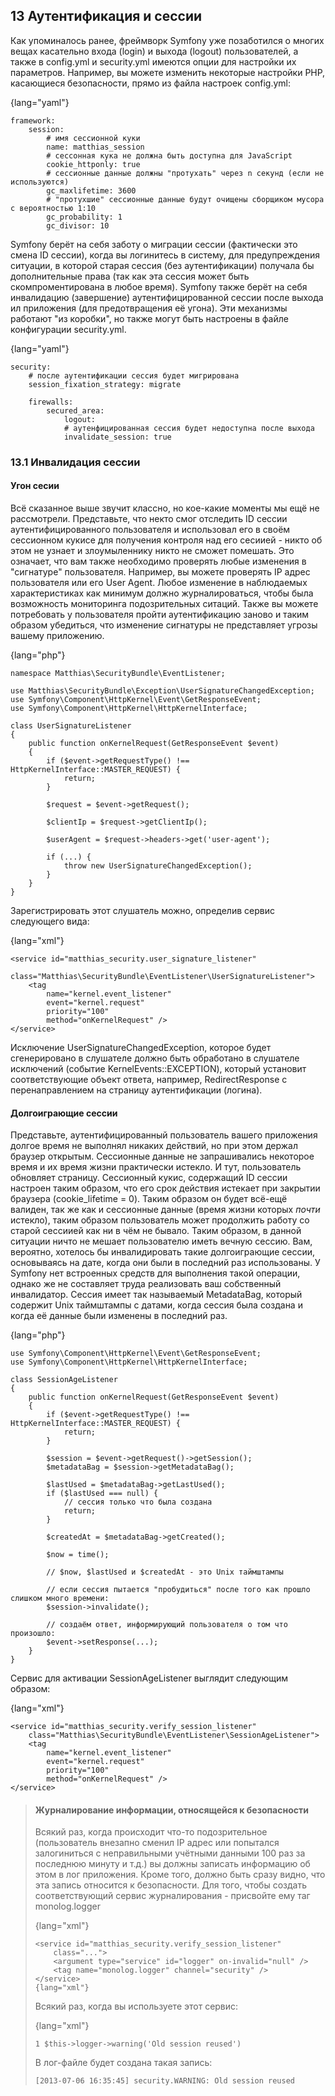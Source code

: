## 13 Аутентификация и сессии

Как упоминалось ранее, фреймворк Symfony уже позаботился о многих вещах касательно входа (login) и выхода
(logout) пользователей, а также в config.yml и security.yml имеются опции для настройки их параметров. Например,
вы можете изменить некоторые настройки PHP, касающиеся безопасности, прямо из файла настроек config.yml:

{lang="yaml"}
~~~~~~~~~~~~~
framework:
    session:
        # имя сессионной куки
        name: matthias_session
        # сессонная кука не должна быть доступна для JavaScript
        cookie_httponly: true
        # сессионные данные должны "протухать" через n секунд (если не используются)
        gc_maxlifetime: 3600
        # "протухшие" сессионные данные будут очищены сборщиком мусора с вероятностью 1:10
        gc_probability: 1
        gc_divisor: 10
~~~~~~~~~~~~~

Symfony берёт на себя заботу о миграции сессии (фактически это смена ID сессии), когда вы логинитесь в систему, для 
предупреждения ситуации, в которой старая сессия (без аутентификации) получала бы дополнительные права (так как эта
сессия может быть скомпроментирована в любое время). Symfony также берёт на себя инвалидацию (завершение) 
аутентифицированной сессии после выхода ил приложения (для предотвращения её угона). Эти механизмы работают 
"из коробки", но также могут быть настроены в файле конфигурации security.yml.

{lang="yaml"}
~~~~~~~~~~~~~
security:
    # после аутентификации сессия будет мигрирована
    session_fixation_strategy: migrate

    firewalls:
        secured_area:
            logout:
            # аутенфицированная сессия будет недоступна после выхода
            invalidate_session: true
~~~~~~~~~~~~~

### 13.1 Инвалидация сессии

#### Угон сесии

Всё сказанное выше звучит классно, но кое-какие моменты мы ещё не рассмотрели. Представьте, что некто смог отследить
ID сессии аутентифицированного пользователя и использовал его в своём сессионном кукисе для получения контроля над
его сесиией - никто об этом не узнает и злоумыленнику никто не сможет помешать. Это означает, что вам также необходимо
проверять любые изменения в "сигнатуре" пользователя. Например, вы можете проверять IP адрес пользователя или его 
User Agent. Любое изменение в наблюдаемых характеристиках как минимум должно журналироваться, чтобы была возможность
мониторинга подозрительных ситаций. Также вы можете потребовать у пользователя пройти аутентификацию заново и таким
образом убедиться, что изменение сигнатуры не представляет угрозы вашему приложению.

{lang="php"}
~~~~~~~~~~~~
namespace Matthias\SecurityBundle\EventListener;

use Matthias\SecurityBundle\Exception\UserSignatureChangedException;
use Symfony\Component\HttpKernel\Event\GetResponseEvent;
use Symfony\Component\HttpKernel\HttpKernelInterface;

class UserSignatureListener
{
    public function onKernelRequest(GetResponseEvent $event)
    {
        if ($event->getRequestType() !== HttpKernelInterface::MASTER_REQUEST) {
            return;
        }

        $request = $event->getRequest();

        $clientIp = $request->getClientIp();

        $userAgent = $request->headers->get('user-agent');

        if (...) {
            throw new UserSignatureChangedException();
        }
    }
}
~~~~~~~~~~~~

Зарегистрировать этот слушатель можно, определив сервис следующего вида:

{lang="xml"}
~~~~~~~~~~~~
<service id="matthias_security.user_signature_listener"
    class="Matthias\SecurityBundle\EventListener\UserSignatureListener">
    <tag
        name="kernel.event_listener"
        event="kernel.request"
        priority="100"
        method="onKernelRequest" />
</service>
~~~~~~~~~~~~

Исключение UserSignatureChangedException, которое будет сгенерировано в слушателе должно быть обработано в 
слушателе исключений (событие KernelEvents::EXCEPTION), который установит соответствующие объект
ответа, например, RedirectResponse с перенаправлением на страницу аутентификации (логина).

#### Долгоиграющие сессии

Представьте, аутентифицированный пользователь вашего приложения долгое время не выполнял никаких действий,
но при этом держал браузер открытым. Сессионные данные не запрашивались некоторое время и их время жизни
практически истекло. И тут, пользователь обновляет страницу. Сессионный кукис, содержащий ID сессии настроен таким
образом, что его срок действия истекает при закрытии браузера (cookie_lifetime = 0). Таким образом он будет всё-ещё
валиден, так же как и сессионные данные (время жизни которых _почти_ истекло), таким образом пользователь может 
продолжить работу со старой сессиией как ни в чём не бывало. Таким образом, в данной ситуации ничто не мешает
пользователю иметь вечную сессию. Вам, вероятно, хотелось бы инвалидировать такие долгоиграющие сессии, 
основываясь на дате, когда они были в последний раз использованы. У Symfony нет встроенных средств для выполнения
такой операции, однако же не составляет труда реализовать ваш собственный инвалидатор. Сессия имеет так называемый
MetadataBag, который содержит Unix таймштампы с датами, когда сессия была создана и когда её данные были
изменены в последний раз.

{lang="php"}
~~~~~~~~~~~~
use Symfony\Component\HttpKernel\Event\GetResponseEvent;
use Symfony\Component\HttpKernel\HttpKernelInterface;

class SessionAgeListener
{
    public function onKernelRequest(GetResponseEvent $event)
    {
        if ($event->getRequestType() !== HttpKernelInterface::MASTER_REQUEST) {
            return;
        }

        $session = $event->getRequest()->getSession();
        $metadataBag = $session->getMetadataBag();

        $lastUsed = $metadataBag->getLastUsed();
        if ($lastUsed === null) {
            // сессия только что была создана
            return;
        }

        $createdAt = $metadataBag->getCreated();

        $now = time();

        // $now, $lastUsed и $createdAt - это Unix таймштампы

        // если сессия пытается "пробудиться" после того как прошло слишком много времени:
        $session->invalidate();
        
        // создаём ответ, информирующий пользователя о том что произошло:
        $event->setResponse(...);
    }
}
~~~~~~~~~~~~

Сервис для активации SessionAgeListener выглядит следующим образом:

{lang="xml"}
~~~~~~~~~~~~
<service id="matthias_security.verify_session_listener"
    class="Matthias\SecurityBundle\EventListener\SessionAgeListener">
    <tag
        name="kernel.event_listener"
        event="kernel.request"
        priority="100"
        method="onKernelRequest" />
</service>
~~~~~~~~~~~~

> #### Журналирование информации, относящейся к безопасности
> 
> Всякий раз, когда происходит что-то подозрительное (пользователь внезапно сменил IP адрес или попытался залогиниться
> с неправильными учётными данными 100 раз за последнюю минуту и т.д.) вы должны записать информацию об этом в
> лог приложения. Кроме того, должно быть сразу видно, что эта запись относится к безопасности.
> Для того, чтобы создать соответствующий сервис журналирования - присвойте ему таг monolog.logger
>
> {lang="xml"}
> ~~~~~~~~~~~~
> <service id="matthias_security.verify_session_listener"
>     class="...">
>     <argument type="service" id="logger" on-invalid="null" />
>     <tag name="monolog.logger" channel="security" />
> </service>
> {lang="xml"}
> ~~~~~~~~~~~~
>
> Всякий раз, когда вы используете этот сервис:
>
> {lang="xml"}
> ~~~~~~~~~~~~
> 1 $this->logger->warning('Old session reused')
> ~~~~~~~~~~~~
>
> В лог-файле будет создана такая запись:
>
> ~~~~~~~~~~~~
> [2013-07-06 16:35:45] security.WARNING: Old session reused
> ~~~~~~~~~~~~